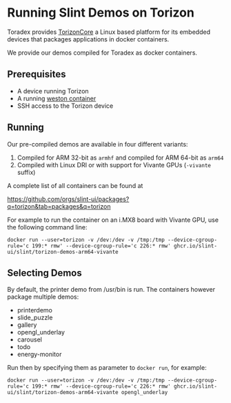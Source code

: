 <!-- Copyright © SixtyFPS GmbH <info@slint.dev> ; SPDX-License-Identifier: MIT -->
<!-- cSpell: ignore Torizon Toradex Vivante -->
# Running Slint Demos on Torizon

Toradex provides [TorizonCore](https://developer.toradex.com/torizon/) a Linux based platform for its embedded devices that packages applications in docker containers.

We provide our demos compiled for Toradex as docker containers.

## Prerequisites

 - A device running Torizon
 - A running [weston container](https://developer.toradex.com/torizon/5.0/provided-containers/working-with-weston-on-torizoncore)
 - SSH access to the Torizon device

## Running

Our pre-compiled demos are available in four different variants:

1. Compiled for ARM 32-bit as `armhf` and compiled for ARM 64-bit as `arm64`
2. Compiled with Linux DRI or with support for Vivante GPUs (`-vivante` suffix)

A complete list of all containers can be found at

https://github.com/orgs/slint-ui/packages?q=torizon&tab=packages&q=torizon

For example to run the container on an i.MX8 board with Vivante GPU, use the following command line:

```
docker run --user=torizon -v /dev:/dev -v /tmp:/tmp --device-cgroup-rule='c 199:* rmw' --device-cgroup-rule='c 226:* rmw' ghcr.io/slint-ui/slint/torizon-demos-arm64-vivante
```

## Selecting Demos

By default, the printer demo from /usr/bin is run. The containers however package multiple demos:

 * printerdemo
 * slide_puzzle
 * gallery
 * opengl_underlay
 * carousel
 * todo
 * energy-monitor

Run then by specifying them as parameter to `docker run`, for example:

```
docker run --user=torizon -v /dev:/dev -v /tmp:/tmp --device-cgroup-rule='c 199:* rmw' --device-cgroup-rule='c 226:* rmw' ghcr.io/slint-ui/slint/torizon-demos-arm64-vivante opengl_underlay
```
